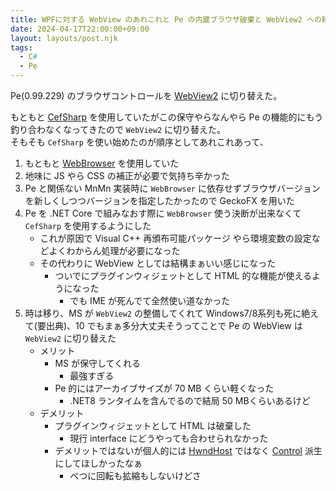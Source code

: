```yaml
---
title: WPFに対する WebView のあれこれと Pe の内蔵ブラウザ破棄と WebView2 への移行
date: 2024-04-17T22:00:00+09:00
layout: layouts/post.njk
tags:
  - C#
  - Pe
---
```


Pe(0.99.229) のブラウザコントロールを [WebView2](https://developer.microsoft.com/ja-jp/microsoft-edge/webview2/?form=MA13LH) に切り替えた。

もともと [CefSharp](https://cefsharp.github.io/) を使用していたがこの保守やらなんやら Pe の機能的にもう釣り合わなくなってきたので `WebView2` に切り替えた。  
そもそも `CefSharp` を使い始めたのが順序としてあれこれあって、

1. もともと [WebBrowser](https://learn.microsoft.com/ja-jp/dotnet/desktop/winforms/controls/webbrowser-control-overview?view=netframeworkdesktop-4.8) を使用していた
1. 地味に JS やら CSS の補正が必要で気持ち辛かった
1. Pe と関係ない MnMn 実装時に `WebBrowser` に依存せずブラウザバージョンを新しくしつつバージョンを指定したかったので GeckoFX を用いた
1. Pe を .NET Core で組みなおす際に `WebBrowser` 使う決断が出来なくて `CefSharp` を使用するようにした
   * これが原因で Visual C++ 再頒布可能パッケージ やら環境変数の設定などよくわからん処理が必要になった
   * その代わりに WebView としては結構まぁいい感じになった
     * ついでにプラグインウィジェットとして HTML 的な機能が使えるようになった
       * でも IME が死んでて全然使い道なかった
1. 時は移り、MS が `WebView2` の整備してくれて Windows7/8系列も死に絶えて(要出典)、10 でもまぁ多分大丈夫そうってことで Pe の WebView は `WebView2` に切り替えた
   * メリット
     * MS が保守してくれる
       * 最強すぎる
     * Pe 的にはアーカイブサイズが 70 MB くらい軽くなった
       * .NET8 ランタイムを含んでるので結局 50 MBくらいあるけど
   * デメリット
     * プラグインウィジェットとして HTML は破棄した
       * 現行 interface にどうやっても合わせられなかった
     * デメリットではないが個人的には [HwndHost](https://learn.microsoft.com/ja-jp/dotnet/api/system.windows.interop.hwndhost?view=windowsdesktop-8.0) ではなく [Control](https://learn.microsoft.com/ja-jp/dotnet/api/system.windows.controls.control?view=windowsdesktop-8.0) 派生にしてほしかったなぁ
       * べつに回転も拡縮もしないけどさ


